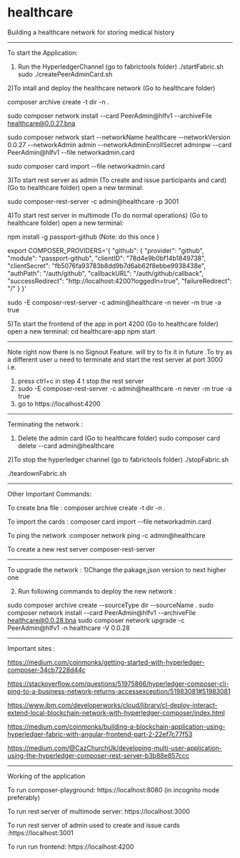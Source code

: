 # healthcare

Building a healthcare network for storing medical history

---------------------------------------------------------------------------------------------------------
To start the Application:

1) Run the HyperledgerChannel (go to  fabrictools folder)
./startFabric.sh
sudo ./createPeerAdminCard.sh


2)To intall and deploy the healthcare network  (Go to healthcare folder) 

composer archive create -t dir -n . 

sudo composer network install --card PeerAdmin@hlfv1 --archiveFile healthcare@0.0.27.bna

sudo composer network start --networkName healthcare --networkVersion 0.0.27 --networkAdmin admin --networkAdminEnrollSecret adminpw --card PeerAdmin@hlfv1 --file networkadmin.card

sudo composer card import --file networkadmin.card

3)To start rest server as admin (To create and issue participants and card) (Go to healthcare folder) open a new terminal:

sudo composer-rest-server -c admin@healthcare -p 3001

4)To start rest server in multimode (To do normal operations) (Go to healthcare folder) open a new terminal:

npm install -g passport-github  (Note: do this once )

export COMPOSER_PROVIDERS='{
  "github": {
    "provider": "github",
    "module": "passport-github",
    "clientID": "78d4e9b0bf14b1849738",
    "clientSecret": "fb5076fa93783b8dd9b7d6ab62f8ebbe9938438e",
    "authPath": "/auth/github",
    "callbackURL": "/auth/github/callback",
    "successRedirect": "http://localhost:4200?loggedIn=true",
    "failureRedirect": "/"
  }
}'

sudo -E composer-rest-server -c admin@healthcare -n never  -m true -a true


5)To start the frontend of the app in port 4200 (Go to healthcare folder) open a new terminal:
cd healthcare-app
npm start

---------------------------------------------------------------------------------------------------------
Note right now there is no Signout Feature. will try to fix it in future .To try as a different user u need to terminate and start the rest server at port 3000 i.e.
1) press ctrl+c in step 4 t stop the rest server   
2) sudo -E composer-rest-server -c admin@healthcare -n never  -m true -a true
3) go to https://localhost:4200

---------------------------------------------------------------------------------------------------------
Terminating the network :

1) Delete the admin card (Go to healthcare folder)
sudo composer card delete --card admin@healthcare

2)To stop the hyperledger channel (go to fabrictools folder)
./stopFabric.sh 

./teardownFabric.sh 

---------------------------------------------------------------------------------------------------------
Other Important Commands:

To create bna file : composer archive create -t dir -n . 

To import the cards : composer card import --file networkadmin.card

To ping the network :composer network ping -c admin@healthcare 

To create a new rest server 
composer-rest-server

---------------------------------------------------------------------------------------------------------
To upgrade the network :
1)Change the pakage,json version to next higher one

2) Run following  commands to deploy the new network :

sudo composer archive create --sourceType dir --sourceName .
sudo composer network install --card PeerAdmin@hlfv1 --archiveFile healthcare@0.0.28.bna
sudo composer network upgrade -c PeerAdmin@hlfv1 -n healthcare -V 0.0.28

---------------------------------------------------------------------------------------------------------
Important sites :

https://medium.com/coinmonks/getting-started-with-hyperledger-composer-34cb7228d44c

https://stackoverflow.com/questions/51975866/hyperledger-composer-cli-ping-to-a-business-network-returns-accessexception/51983081#51983081

https://www.ibm.com/developerworks/cloud/library/cl-deploy-interact-extend-local-blockchain-network-with-hyperledger-composer/index.html

https://medium.com/coinmonks/building-a-blockchain-application-using-hyperledger-fabric-with-angular-frontend-part-2-22ef7c77f53

https://medium.com/@CazChurchUk/developing-multi-user-application-using-the-hyperledger-composer-rest-server-b3b88e857ccc

---------------------------------------------------------------------------------------------------------
Working of the application 

To run composer-playground: https://localhost:8080 (in incognito mode preferably)

To run rest server of multimode server: https://localhost:3000

To run rest server of admin used to create and issue cards :https://localhost:3001

To run run frontend: https://localhost:4200
